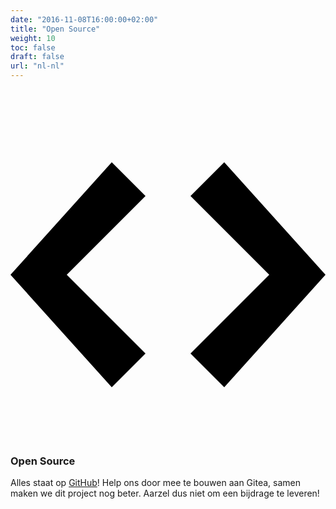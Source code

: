 ```yaml
---
date: "2016-11-08T16:00:00+02:00"
title: "Open Source"
weight: 10
toc: false
draft: false
url: "nl-nl"
---
```

<h3>
	<svg class="octicon octicon-code" viewBox="0 0 14 16" version="1.1" aria-hidden="true">
		<path fill-rule="evenodd" d="M9.5 3L8 4.5 11.5 8 8 11.5 9.5 13 14 8 9.5 3zm-5 0L0 8l4.5 5L6 11.5 2.5 8 6 4.5 4.5 3z"></path>
	</svg>
	Open Source
</h3>

Alles staat op [GitHub](https://github.com/go-gitea/gitea/)!
Help ons door mee te bouwen aan Gitea, samen maken we dit project nog beter. Aarzel dus niet om een bijdrage te leveren!
